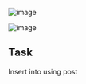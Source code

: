 ![image](https://github.com/astral-fate/UN-Women-Back-End-Scholarship/assets/63984422/42bbb34a-1eda-4924-a327-ddbd8f6686d5)


![image](https://github.com/astral-fate/UN-Women-Back-End-Scholarship/assets/63984422/6df00e8f-da5c-4964-a007-da4f78b6b9f9)

## Task

Insert into using post
